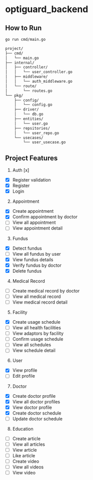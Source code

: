 # optiguard_backend

## How to Run

```bash
go run cmd/main.go
```


```bash
project/
├── cmd/
│   └── main.go
├── internal/
│   ├── controller/
│   │   └── user_controller.go
│   ├── middleware/
│   │   └── auth_middleware.go
│   └── route/
│       └── routes.go
└── pkg/
    ├── config/
    │   └── config.go
    ├── driver/
    │   └── db.go
    ├── entities/
    │   └── user.go
    ├── repsitories/
    │   └── user_repo.go
    └── usecases/
        └── user_usecase.go
```

## Project Features

1. Auth [x]

- [x] Register validation
- [x] Register
- [x] Login

2. Appointment

- [x] Create appointment
- [x] Confirm appointment by doctor
- [ ] View all appointment
- [ ] View appointment detail

3. Fundus

- [x] Detect fundus
- [ ] View all fundus by user
- [x] View fundus details
- [x] Verify fundus by doctor
- [x] Delete fundus

4. Medical Record

- [ ] Create medical record by doctor
- [ ] View all medical record
- [ ] View medical record detail

5. Facility

- [x] Create usage schedule
- [ ] View all health facilities
- [ ] View adaptors by facility
- [ ] Confirm usage schedule
- [ ] View all schedules
- [ ] View schedule detail

6. User

- [x] View profile
- [ ] Edit profile

7. Doctor

- [x] Create doctor profile
- [x] View all doctor profiles
- [x] View doctor profile
- [x] Create doctor schedule
- [ ] Update doctor schedule

8. Education

- [ ] Create article
- [ ] View all articles
- [ ] View article
- [ ] Like article
- [ ] Create video
- [ ] View all videos
- [ ] View video
